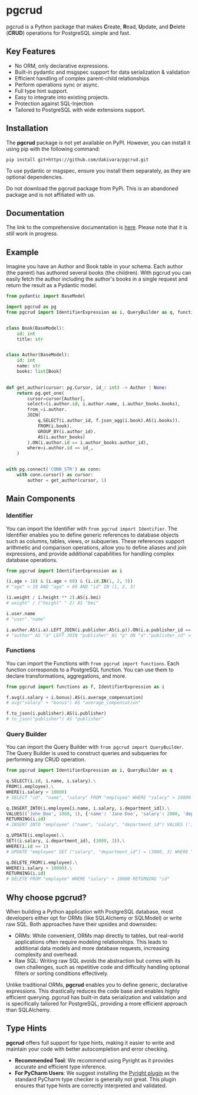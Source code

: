 # pgcrud

pgcrud is a Python package that makes **C**reate, **R**ead, **U**pdate, and **D**elete (**CRUD**) operations for PostgreSQL simple and fast. 

## Key Features

- No ORM, only declarative expressions.
- Built-in pydantic and msgspec support for data serialization & validation
- Efficient handling of complex parent-child relationships 
- Perform operations sync or async.
- Full type hint support.
- Easy to integrate into existing projects.
- Protection against SQL-Injection
- Tailored to PostgreSQL with wide extensions support.


## Installation

The **pgcrud** package is not yet available on PyPI. However, you can install it using pip with the following command:

```
pip install git+https://github.com/dakivara/pgcrud.git
```

To use pydantic or msgspec, ensure you install them separately, as they are optional dependencies.

Do not download the pgcrud package from PyPi. This is an abandoned package and is not affiliated with us.

## Documentation

The link to the comprehensive documentation is [here](https://pgcrud.com/). Please note that it is still work in progress.

## Example

Imagine you have an Author and Book table in your schema. Each author (the parent) has authored several books (the children). 
With pgcrud you can easily fetch the author including the author's books in a single request and return the result as a Pydantic model.

```python
from pydantic import BaseModel

import pgcrud as pg
from pgcrud import IdentifierExpression as i, QueryBuilder as q, functions as f


class Book(BaseModel):
    id: int
    title: str


class Author(BaseModel):
    id: int                  
    name: str             
    books: list[Book]

    
def get_author(cursor: pg.Cursor, id_: int) -> Author | None:
    return pg.get_one(
        cursor=cursor[Author],
        select=(i.author.id, i.author.name, i.author_books.books),
        from_=i.author.
        JOIN(
            q.SELECT(i.author_id, f.json_agg(i.book).AS(i.books)).
            FROM(i.book).
            GROUP_BY(i.author_id).
            AS(i.author_books)
        ).ON(i.author.id == i.author_books.author_id),
        where=i.author.id == id_,
    )


with pg.connect('CONN_STR') as conn:
    with conn.cursor() as cursor:
        author = get_author(cursor, 1)
```

## Main Components

### Identifier

You can import the Identifier with `from pgcrud import Identifier`. The Identifier enables you to define generic references to database objects 
such as columns, tables, views, or subqueries. These references support arithmetic and comparison operations, allow you to define aliases and join 
expressions, and provide additional capabilities for handling complex database operations.

```python
from pgcrud import IdentifierExpression as i

(i.age > 18) & (i.age < 60) & (i.id.IN(1, 2, 3))
# "age" > 18 AND "age" < 60 AND "id" IN (1, 2, 3)

(i.weight / i.height ** 2).AS(i.bmi)
# weight" / ("height" ^ 2) AS "bmi"

i.user.name
# "user"."name"

i.author.AS(i.a).LEFT_JOIN(i.publisher.AS(i.p)).ON(i.a.publisher_id == i.p.id)
# "author" AS "a" LEFT JOIN "publisher" AS "p" ON "a"."publisher_id" = "p"."id"
```


### Functions

You can import the Functions with `from pgcrud import functions`. Each function corresponds to 
a PostgreSQL function. You can use them to declare transformations, aggregations, and more.

```python
from pgcrud import functions as f, IdentifierExpression as i

f.avg(i.salary + i.bonus).AS(i.average_compensation)
# avg("salary" + "bonus") AS "average_compensation"

f.to_json(i.publisher).AS(i.publisher)
# to_json("publisher") AS "publisher"
```


### Query Builder

You can import the Query Builder with `from pgcrud import QueryBuilder`. The Query Builder is used to construct queries and subqueries for performing any CRUD operation.

```python
from pgcrud import IdentifierExpression as i, QueryBuilder as q

q.SELECT(i.id, i.name, i.salary).\
FROM(i.employee).\
WHERE(i.salary > 10000)
# SELECT "id", "name", "salary" FROM "employee" WHERE "salary" > 10000

q.INSERT_INTO(i.employee[i.name, i.salary, i.department_id]).\
VALUES(('John Doe', 1000, 1), {'name': 'Jane Doe', 'salary': 2000, 'department_id': 2}).\
RETURNING(i.id)
# INSERT INTO "employee" ("name", "salary", "department_id") VALUES ('John Doe', 1000, 1), ('Jane Doe', 2000, 2) RETURNING "id"

q.UPDATE(i.employee).\
SET((i.salary, i.department_id), (3000, 3)).\
WHERE(i.id == 1)
# UPDATE "employee" SET ("salary", "department_id") = (3000, 3) WHERE "id" = 1

q.DELETE_FROM(i.employee).\
WHERE(i.salary > 10000).\
RETURNING(i.id)
# DELETE FROM "employee" WHERE "salary" > 10000 RETURNING "id"
```


## Why choose pgcrud?

When building a Python application with PostgreSQL database, most developers either opt for ORMs (like SQLAlchemy or SQLModel) or write 
raw SQL. Both approaches have their upsides and downsides:

- ORMs: While convenient, ORMs map directly to tables, but real-world applications often require modeling relationships. This leads to additional data models and more database requests, increasing complexity and overhead.
- Raw SQL: Writing raw SQL avoids the abstraction but comes with its own challenges, such as repetitive code and difficulty handling optional filters or sorting conditions effectively.

Unlike traditional ORMs, **pgcrud** enables you to define generic, declarative expressions. This drastically 
reduces the code base and enables highly efficient querying. pgcrud has built-in data serialization and validation and is specifically tailored for 
PostgreSQL, providing a more efficient approach than SQLAlchemy.


## Type Hints
**pgcrud** offers full support for type hints, making it easier to write and maintain your code with better autocompletion and error checking.

- **Recommended Tool**: We recommend using Pyright as it provides accurate and efficient type inference.
- **For PyCharm Users**: We suggest installing the [Pyright plugin](https://github.com/InSyncWithFoo/pyright-for-pycharm) as the standard PyCharm type checker is generally not great. This plugin ensures that type hints are correctly interpreted and validated.
